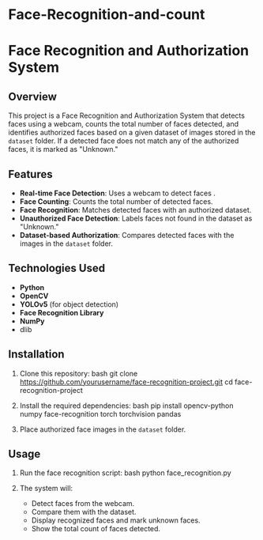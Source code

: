 # Face-Recognition-and-count
# Face Recognition and Authorization System

## Overview
This project is a Face Recognition and Authorization System that detects faces using a webcam, counts the total number of faces detected, and identifies authorized faces based on a given dataset of images stored in the `dataset` folder. If a detected face does not match any of the authorized faces, it is marked as "Unknown."

## Features
- **Real-time Face Detection**: Uses a webcam to detect faces .
- **Face Counting**: Counts the total number of detected faces.
- **Face Recognition**: Matches detected faces with an authorized dataset.
- **Unauthorized Face Detection**: Labels faces not found in the dataset as "Unknown."
- **Dataset-based Authorization**: Compares detected faces with the images in the `dataset` folder.

## Technologies Used
- **Python**
- **OpenCV**
- **YOLOv5** (for object detection)
- **Face Recognition Library**
- **NumPy**
- dlib 

## Installation
1. Clone this repository:
   bash
   git clone https://github.com/yourusername/face-recognition-project.git
   cd face-recognition-project

2. Install the required dependencies:
   bash
   pip install opencv-python numpy face-recognition torch torchvision pandas
  
3. Place authorized face images in the `dataset` folder.

## Usage
1. Run the face recognition script:
   bash
   python face_recognition.py
   
2. The system will:
   - Detect faces from the webcam.
   - Compare them with the dataset.
   - Display recognized faces and mark unknown faces.
   - Show the total count of faces detected.


